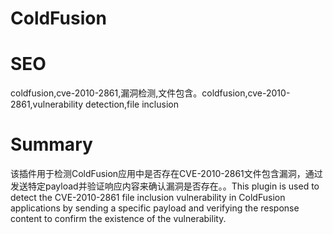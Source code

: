# ColdFusion
# SEO
coldfusion,cve-2010-2861,漏洞检测,文件包含。coldfusion,cve-2010-2861,vulnerability detection,file inclusion
# Summary
该插件用于检测ColdFusion应用中是否存在CVE-2010-2861文件包含漏洞，通过发送特定payload并验证响应内容来确认漏洞是否存在。。This plugin is used to detect the CVE-2010-2861 file inclusion vulnerability in ColdFusion applications by sending a specific payload and verifying the response content to confirm the existence of the vulnerability.
